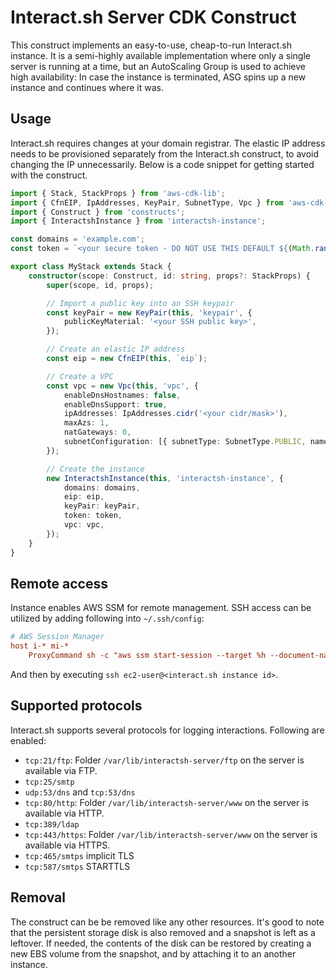 
# Interact.sh Server CDK Construct

This construct implements an easy-to-use, cheap-to-run Interact.sh instance. It is a semi-highly available
implementation where only a single server is running at a time, but an AutoScaling Group is used to achieve high
availability: In case the instance is terminated, ASG spins up a new instance and continues where it was.

## Usage

Interact.sh requires changes at your domain registrar. The elastic IP address needs to be provisioned separately from the Interact.sh construct, to avoid changing the IP unnecessarily. Below is a code snippet for getting started with the construct.

```typescript
import { Stack, StackProps } from 'aws-cdk-lib';
import { CfnEIP, IpAddresses, KeyPair, SubnetType, Vpc } from 'aws-cdk-lib/aws-ec2';
import { Construct } from 'constructs';
import { InteractshInstance } from 'interactsh-instance';

const domains = 'example.com';
const token = `<your secure token - DO NOT USE THIS DEFAULT ${(Math.random() + 1).toString(36).substring(2)}>`;

export class MyStack extends Stack {
    constructor(scope: Construct, id: string, props?: StackProps) {
        super(scope, id, props);

        // Import a public key into an SSH keypair
        const keyPair = new KeyPair(this, 'keypair', {
            publicKeyMaterial: '<your SSH public key>',
        });

        // Create an elastic IP address
        const eip = new CfnEIP(this, `eip`);

        // Create a VPC
        const vpc = new Vpc(this, 'vpc', {
            enableDnsHostnames: false,
            enableDnsSupport: true,
            ipAddresses: IpAddresses.cidr('<your cidr/mask>'),
            maxAzs: 1,
            natGateways: 0,
            subnetConfiguration: [{ subnetType: SubnetType.PUBLIC, name: 'public' }],
        });

        // Create the instance
        new InteractshInstance(this, 'interactsh-instance', {
            domains: domains,
            eip: eip,
            keyPair: keyPair,
            token: token,
            vpc: vpc,
        });
    }
}
````

## Remote access

Instance enables AWS SSM for remote management. SSH access can be utilized by adding following into `~/.ssh/config`:

```ini
# AWS Session Manager
host i-* mi-*
    ProxyCommand sh -c "aws ssm start-session --target %h --document-name AWS-StartSSHSession --parameters 'portNumber=%p'"
```

And then by executing `ssh ec2-user@<interact.sh instance id>`.

## Supported protocols

Interact.sh supports several protocols for logging interactions. Following are enabled:

- `tcp:21/ftp`: Folder `/var/lib/interactsh-server/ftp` on the server is available via FTP.
- `tcp:25/smtp`
- `udp:53/dns` and `tcp:53/dns`
- `tcp:80/http`: Folder `/var/lib/interactsh-server/www` on the server is available via HTTP.
- `tcp:389/ldap`
- `tcp:443/https`: Folder `/var/lib/interactsh-server/www` on the server is available via HTTPS.
- `tcp:465/smtps` implicit TLS
- `tcp:587/smtps` STARTTLS

## Removal

The construct can be be removed like any other resources. It's good to note that the persistent storage disk is also
removed and a snapshot is left as a leftover. If needed, the contents of the disk can be restored by creating a new EBS
volume from the snapshot, and by attaching it to an another instance.
